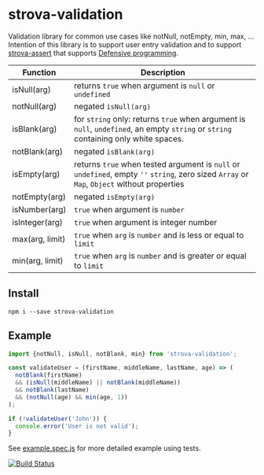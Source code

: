 # strova-validation

Validation library for common use cases like notNull, notEmpty, min, max, ...
Intention of this library is to support user entry validation and to support
 [strova-assert](https://github.com/vojtechsoban/strova-assert/#readme) that supports
 [Defensive programming](https://en.wikipedia.org/wiki/Defensive_programming).

| Function | Description |
| --- | --- |
| isNull(arg) | returns ``true`` when argument is ``null`` or ``undefined`` |
| notNull(arg) | negated ``isNull(arg)`` |
| isBlank(arg) | for ``string`` only: returns ``true`` when argument is ``null``, ``undefined``, an empty ``string`` or ``string`` containing only white spaces.|
| notBlank(arg) | negated ``isBlank(arg)`` |
| isEmpty(arg) | returns ``true`` when tested argument is ``null`` or ``undefined``, empty ``''`` ``string``, zero sized ``Array`` or ``Map``, ``Object`` without properties |
| notEmpty(arg) | negated ``isEmpty(arg)`` |
| isNumber(arg) | ``true`` when argument is ``number`` |
| isInteger(arg) | ``true`` when argument is integer number |
| max(arg, limit) | ``true`` when ``arg`` is ``number`` and is less or equal to ``limit`` |
| min(arg, limit) | ``true`` when ``arg`` is ``number`` and is greater or equal to ``limit`` |

Install
-------

```
npm i --save strova-validation
```

Example
-------

```javascript
import {notNull, isNull, notBlank, min} from 'strova-validation';

const validateUser = (firstName, middleName, lastName, age) => (
  notBlank(firstName)
  && (isNull(middleName) || notBlank(middleName))
  && notBlank(lastName)
  && (notNull(age) && min(age, 1))
);

if (!validateUser('John')) {
  console.error('User is not valid');
}

```

See [example.spec.js](src/__test__/example.spec.js) for more detailed example using tests.

[![Build Status](https://travis-ci.org/vojtechsoban/strova-validation.svg?branch=master)](https://travis-ci.org/vojtechsoban/strova-validation)
